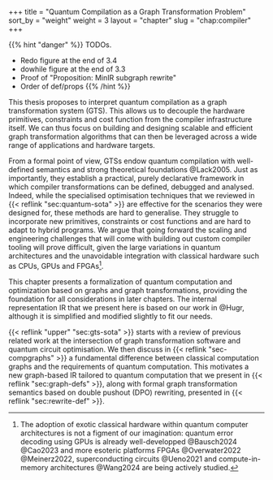 +++
title = "Quantum Compilation as a Graph Transformation Problem"
sort_by = "weight"
weight = 3
layout = "chapter"
slug = "chap:compiler"
+++

{{% hint "danger" %}}
TODOs.

- Redo figure at the end of 3.4
- dowhile figure at the end of 3.3
- Proof of "Proposition: MinIR subgraph rewrite"
- Order of def/props
{{% /hint %}}

This thesis proposes to interpret quantum compilation as a graph
transformation system (GTS).
This allows us to decouple the hardware primitives, constraints and cost function
from the compiler infrastructure itself.
We can thus focus on building and designing scalable and efficient graph
transformation algorithms that can then be leveraged across a wide range of
applications and hardware targets.

From a formal point of view, GTSs endow quantum compilation with
well-defined semantics and strong theoretical foundations @Lack2005.
Just as importantly, they establish a practical, purely
declarative framework in which compiler transformations can be defined, debugged
and analysed.
Indeed, while the specialised optimisation techniques that we reviewed in
{{< reflink "sec:quantum-sota" >}} are effective for the scenarios they
were designed for, these methods are hard to generalise.
They struggle to incorporate new primitives, constraints
or cost functions and are hard to adapt to hybrid programs.
We argue that going forward the scaling and engineering challenges
that will come with building out custom compiler tooling will prove difficult,
given the large variations in quantum architectures and the unavoidable
integration with classical hardware such as CPUs, GPUs and FPGAs[^whyfpga].
[^whyfpga]: The adoption of exotic classical hardware within quantum computer
architectures is not a figment of
our imagination: quantum error decoding using GPUs is already
well-developped @Bausch2024 @Cao2023 and more esoteric platforms
FPGAs @Overwater2022 @Meinerz2022, superconducting circuits @Ueno2021 and
compute-in-memory architectures @Wang2024
are being actively studied.


This chapter presents a formalization of quantum computation and optimization
based on graphs and graph transformations, providing the foundation for
all considerations in later chapters.
The internal representation IR that we present here is based on our work in @Hugr, although
it is simplified and modified slightly to fit our needs.

{{< reflink "upper" "sec:gts-sota" >}} starts with a review of previous
related work at the intersection of graph transformation software
and quantum circuit optimisation.
We then discuss in {{< reflink "sec-compgraphs" >}} a fundamental difference
between classical computation graphs and the requirements of quantum computation.
This motivates a new graph-based IR tailored to quantum
computation that we present in {{< reflink "sec:graph-defs" >}},
along with formal graph transformation semantics based on double pushout (DPO) rewriting,
presented in {{< reflink "sec:rewrite-def" >}}.
